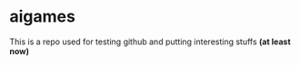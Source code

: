 # aigames

This is a repo used for testing github and putting interesting stuffs **(at least now)**
